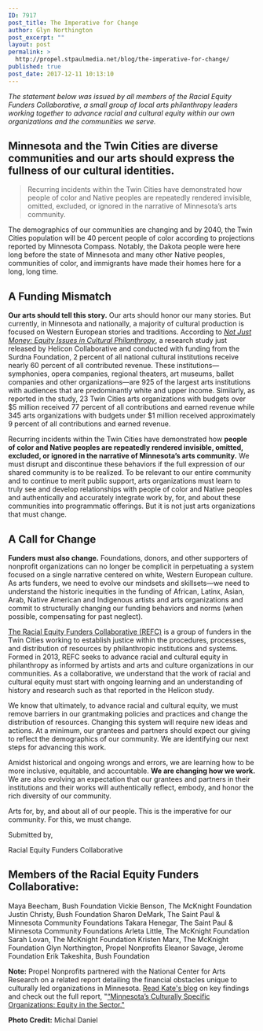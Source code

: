 ```yaml
---
ID: 7917
post_title: The Imperative for Change
author: Glyn Northington
post_excerpt: ""
layout: post
permalink: >
  http://propel.stpaulmedia.net/blog/the-imperative-for-change/
published: true
post_date: 2017-12-11 10:13:10
---
```

<em>The statement below was issued by all members of the Racial Equity Funders Collaborative, a small group of local arts philanthropy leaders working together to advance racial and cultural equity within our own organizations and the communities we serve.</em>
<h2>Minnesota and the Twin Cities are diverse communities and our arts should express the fullness of our cultural identities.</h2>
<blockquote>Recurring incidents within the Twin Cities have demonstrated how people of color and Native peoples are repeatedly rendered invisible, omitted, excluded, or ignored in the narrative of Minnesota’s arts community.</blockquote>
The demographics of our communities are changing and by 2040, the Twin Cities population will be 40 percent people of color according to projections reported by Minnesota Compass. Notably, the Dakota people were here long before the state of Minnesota and many other Native peoples, communities of color, and immigrants have made their homes here for a long, long time.
<h2>A Funding Mismatch</h2>
<strong>Our arts should tell this story.</strong> Our arts should honor our many stories. But currently, in Minnesota and nationally, a majority of cultural production is focused on Western European stories and traditions. According to <em><a href="http://notjustmoney.us/">Not Just Money: Equity Issues in Cultural Philanthropy</a></em>, a research study just released by Helicon Collaborative and conducted with funding from the Surdna Foundation, 2 percent of all national cultural institutions receive nearly 60 percent of all contributed revenue. These institutions—symphonies, opera companies, regional theaters, art museums, ballet companies and other organizations—are 925 of the largest arts institutions with audiences that are predominantly white and upper income. Similarly, as reported in the study, 23 Twin Cities arts organizations with budgets over $5 million received 77 percent of all contributions and earned revenue while 345 arts organizations with budgets under $1 million received approximately 9 percent of all contributions and earned revenue.

Recurring incidents within the Twin Cities have demonstrated how <strong>people of color and Native peoples are repeatedly rendered invisible, omitted, excluded, or ignored in the narrative of Minnesota’s arts community.</strong> We must disrupt and discontinue these behaviors if the full expression of our shared community is to be realized. To be relevant to our entire community and to continue to merit public support, arts organizations must learn to truly see and develop relationships with people of color and Native peoples and authentically and accurately integrate work by, for, and about these communities into programmatic offerings. But it is not just arts organizations that must change.
<h2>A Call for Change</h2>
<strong>Funders must also change.</strong> Foundations, donors, and other supporters of nonprofit organizations can no longer be complicit in perpetuating a system focused on a single narrative centered on white, Western European culture. As arts funders, we need to evolve our mindsets and skillsets—we need to understand the historic inequities in the funding of African, Latinx, Asian, Arab, Native American and Indigenous artists and arts organizations and commit to structurally changing our funding behaviors and norms (when possible, compensating for past neglect).

<a href="http://www.giarts.org/article/advancing-racial-equity">The Racial Equity Funders Collaborative (REFC)</a> is a group of funders in the Twin Cities working to establish justice within the procedures, processes, and distribution of resources by philanthropic institutions and systems. Formed in 2013, REFC seeks to advance racial and cultural equity in philanthropy as informed by artists and arts and culture organizations in our communities. As a collaborative, we understand that the work of racial and cultural equity must start with ongoing learning and an understanding of history and research such as that reported in the Helicon study.

We know that ultimately, to advance racial and cultural equity, we must remove barriers in our grantmaking policies and practices and change the distribution of resources. Changing this system will require new ideas and actions. At a minimum, our grantees and partners should expect our giving to reflect the demographics of our community. We are identifying our next steps for advancing this work.

Amidst historical and ongoing wrongs and errors, we are learning how to be more inclusive, equitable, and accountable. <strong>We are changing how we work.</strong> We are also evolving an expectation that our grantees and partners in their institutions and their works will authentically reflect, embody, and honor the rich diversity of our community.

Arts for, by, and about all of our people. This is the imperative for our community. For this, we must change.

Submitted by,

Racial Equity Funders Collaborative
<h2>Members of the Racial Equity Funders Collaborative:</h2>
Maya Beecham, Bush Foundation
Vickie Benson, The McKnight Foundation
Justin Christy, Bush Foundation
Sharon DeMark, The Saint Paul &amp; Minnesota Community Foundations
Takara Henegar, The Saint Paul &amp; Minnesota Community Foundations
Arleta Little, The McKnight Foundation
Sarah Lovan, The McKnight Foundation
Kristen Marx, The McKnight Foundation
Glyn Northington, Propel Nonprofits
Eleanor Savage, Jerome Foundation
Erik Takeshita, Bush Foundation

<strong>Note:</strong> Propel Nonprofits partnered with the National Center for Arts Research on a related report detailing the financial obstacles unique to culturally led organizations in Minnesota. <a href="http://propel.stpaulmedia.net/blog/barriers-mission-financing-not-nonprofit-money-created-equal/">Read Kate's blog</a> on key findings and check out the full report, "<a href="https://propelnonprofits.org/wp-content/uploads/2017/09/17027-Propel-Nonprofits-Equity-Research-Builder-Report-FINAL.pdf">“Minnesota’s Culturally Specific Organizations: Equity in the Sector."</a>

<strong>Photo Credit:</strong> Michal Daniel